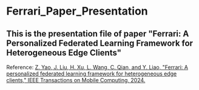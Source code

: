 # Ferrari_Paper_Presentation
## This is the presentation file of paper "Ferrari: A Personalized Federated Learning Framework for Heterogeneous Edge Clients"
Reference: [Z. Yao, J. Liu, H. Xu, L. Wang, C. Qian, and Y. Liao, "Ferrari: A personalized federated learning framework for heterogeneous edge clients," IEEE Transactions on Mobile Computing, 2024.](https://ieeexplore.ieee.org/abstract/document/10452758)
